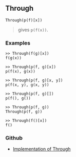 ## Through

```
Through(p(f)[x])
```

> gives `p(f(x))`. 

### Examples

```
>> Through(f(g)[x])
f(g(x))
 
>> Through(p(f, g)[x])
p(f(x), g(x))
 
>> Through(p(f, g)[x, y])
p(f(x, y), g(x, y))
 
>> Through(p(f, g)[])
p(f(), g())
 
>> Through(p(f, g))
Through(p(f, g))
 
>> Through(f()[x])
f()
```

### Github

* [Implementation of Through](https://github.com/axkr/symja_android_library/blob/master/symja_android_library/matheclipse-core/src/main/java/org/matheclipse/core/builtin/StructureFunctions.java#L2239) 
